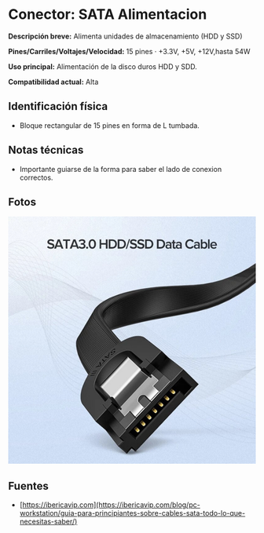 
# Conector: SATA Alimentacion

**Descripción breve:** Alimenta unidades de almacenamiento (HDD y SSD) 

**Pines/Carriles/Voltajes/Velocidad:** 15 pines · +3.3V, +5V, +12V,hasta 54W  

**Uso principal:** Alimentación de la disco duros HDD y SDD.  

**Compatibilidad actual:** Alta

## Identificación física
- Bloque rectangular de 15 pines en forma de L tumbada.

## Notas técnicas
- Importante guiarse de la forma para saber el lado de conexion correctos.

## Fotos
![SATA Power](../../../assets/img/10-conectores_internos/sata_power.png)

## Fuentes
- [https://ibericavip.com](https://ibericavip.com/blog/pc-workstation/guia-para-principiantes-sobre-cables-sata-todo-lo-que-necesitas-saber/)
